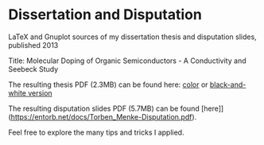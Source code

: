 # Dissertation and Disputation
LaTeX and Gnuplot sources of my dissertation thesis and disputation slides, published 2013

Title: Molecular Doping of Organic Semiconductors - A Conductivity and Seebeck Study

The resulting thesis PDF (2.3MB) can be found here: [color](https://entorb.net/docs/Torben_Menke-Dissertation.pdf) or [black-and-white version](https://entorb.net/docs/Torben_Menke-Dissertation-gray.pdf) 

The resulting disputation slides PDF (5.7MB) can be found [here]](https://entorb.net/docs/Torben_Menke-Disputation.pdf).

Feel free to explore the many tips and tricks I applied.

